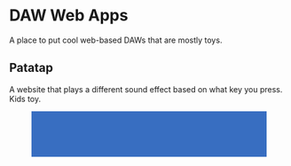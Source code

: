 # DAW Web Apps

A place to put cool web-based DAWs that are mostly toys.

## Patatap

A website that plays a different sound effect based on what key you press. Kids toy.

<figure><img src="../../../.gitbook/assets/CleanShot 2024-05-29 at 18.02.16.gif" alt=""><figcaption></figcaption></figure>

